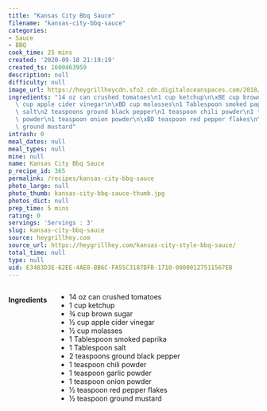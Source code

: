 ```yaml
---
title: "Kansas City Bbq Sauce"
filename: "kansas-city-bbq-sauce"
categories:
- Sauce
- BBQ
cook_time: 25 mins
created: '2020-09-18 21:19:19'
created_ts: 1600463959
description: null
difficulty: null
image_url: https://heygrillheycdn.sfo2.cdn.digitaloceanspaces.com/2018/01/smoked-5.jpg
ingredients: "14 oz can crushed tomatoes\n1 cup ketchup\n\xBE cup brown sugar\n\xBD\
  \ cup apple cider vinegar\n\xBD cup molasses\n1 Tablespoon smoked paprika\n1 Tablespoon\
  \ salt\n2 teaspoons ground black pepper\n1 teaspoon chili powder\n1 teaspoon garlic\
  \ powder\n1 teaspoon onion powder\n\xBD teaspoon red pepper flakes\n\xBD teaspoon\
  \ ground mustard"
intrash: 0
meal_dates: null
meal_types: null
mine: null
name: Kansas City Bbq Sauce
p_recipe_id: 365
permalink: /recipes/kansas-city-bbq-sauce
photo_large: null
photo_thumb: kansas-city-bbq-sauce-thumb.jpg
photos_dict: null
prep_time: 5 mins
rating: 0
servings: 'Servings : 3'
slug: kansas-city-bbq-sauce
source: heygrillhey.com
source_url: https://heygrillhey.com/kansas-city-style-bbq-sauce/
total_time: null
type: null
uid: E3483D3E-62EE-4AE0-BB6C-FA55C3187DFB-1710-00000127511567EB
---
```

<div class="large-8 medium-7 columns" id="writeup">	</div><!-- #writeup -->
</div><!-- #row-one -->
<div class="row" id="row-two">	<div class="medium-4 small-5 columns" id="ingredients"><h4>Ingredients</h4><div class="box box-ingredients content"><ul>
<li>14 oz can crushed tomatoes</li>
<li>1 cup ketchup</li>
<li>¾ cup brown sugar</li>
<li>½ cup apple cider vinegar</li>
<li>½ cup molasses</li>
<li>1 Tablespoon smoked paprika</li>
<li>1 Tablespoon salt</li>
<li>2 teaspoons ground black pepper</li>
<li>1 teaspoon chili powder</li>
<li>1 teaspoon garlic powder</li>
<li>1 teaspoon onion powder</li>
<li>½ teaspoon red pepper flakes</li>
<li>½ teaspoon ground mustard</li>
</ul>
</div>	</div>	<div class="medium-6 small-7 columns" id="directions">	</div>